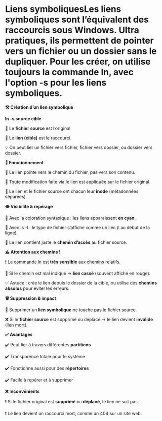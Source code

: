 # Liens symboliquesLes liens symboliques sont l’équivalent des raccourcis sous Windows. Ultra pratiques, ils permettent de pointer vers un fichier ou un dossier sans le dupliquer. Pour les créer, on utilise toujours la commande **ln**, avec l'option -s pour les liens symboliques.



**🛠️ Création d’un lien symbolique**

**ln -s source cible**

📌 Le **fichier source** est l’original.

📌 Le **lien (cible)** est le raccourci.

💡 On peut lier un fichier vers fichier, fichier vers dossier, ou dossier vers dossier.



**🧠 Fonctionnement**

🧷 Le lien pointe vers le chemin du fichier, pas vers son contenu.

🔁 Toute modification faite via le lien est appliquée sur le fichier original.

📄 Le lien et le fichier source ont chacun leur **inode** (métadonnées séparées).



**👁️ Visibilité & repérage**

👕 Avec la coloration syntaxique : les liens apparaissent **en cyan**.

📜 Avec ls -l : le type de fichier s’affiche comme un lien (l au début de la ligne).

🧩 Le lien contient juste le **chemin d’accès** au fichier source.



**⚠️ Attention aux chemins !**

❗ La commande ln est **très sensible** aux chemins relatifs.

🚫 Si le chemin est mal indiqué → **lien cassé** (souvent affiché en rouge).

✅ Astuce : crée le lien depuis le dossier de la cible, ou utilise des **chemins absolus** pour éviter les erreurs.



**🗑️ Suppression & impact**

🧹 Supprimer un **lien symbolique** ne touche pas le fichier source.

❌ Si le **fichier source** est supprimé ou déplacé → le lien devient **invalide** (lien mort).



**✅ Avantages**

✔️ Peut lier à travers différentes **partitions**

✔️ Transparence totale pour le système

✔️ Fonctionne aussi pour des **répertoires**

✔️ Facile à repérer et à supprimer

**❌ Inconvénients**

❗ Si le fichier original est **supprimé** ou **déplacé**, le lien ne suit pas.

❗ Le lien devient un raccourci mort, comme un 404 sur un site web.
